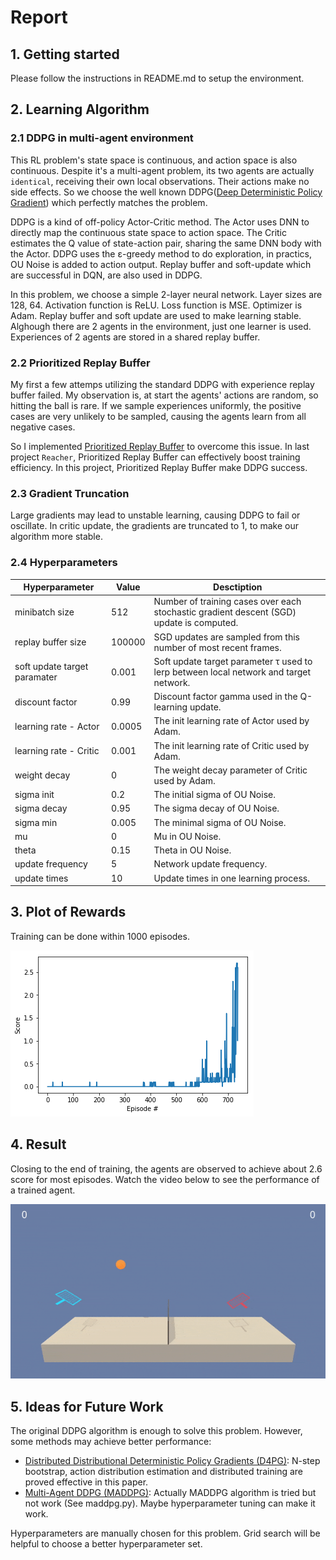 [//]: # (Image References)

[image1]: https://github.com/GCCFeli/drl_tennis/blob/master/Rewards.png?raw=true "Rewards" 
[image2]: https://github.com/GCCFeli/drl_tennis/blob/master/Demo.gif?raw=true "Result"  

# Report

## 1. Getting started

Please follow the instructions in README.md to setup the environment.

## 2. Learning Algorithm

### 2.1 DDPG in multi-agent environment

This RL problem's state space is continuous, and action space is also continuous. Despite it's a multi-agent problem, its two agents are actually `identical`, receiving their own local observations. Their actions make no side effects. So we choose the well known DDPG([Deep Deterministic Policy Gradient](https://arxiv.org/abs/1509.02971 "Deep Deterministic Policy Gradient")) which perfectly matches the problem.

DDPG is a kind of off-policy Actor-Critic method. The Actor uses DNN to directly map the continuous state space to action space. The Critic estimates the Q value of state-action pair, sharing the same DNN body with the Actor. DDPG uses the ε-greedy method to do exploration, in practics, OU Noise is added to action output. Replay buffer and soft-update which are successful in DQN, are also used in DDPG.

In this problem, we choose a simple 2-layer neural network. Layer sizes are 128, 64. Activation function is ReLU. Loss function is MSE. Optimizer is Adam. Replay buffer and soft update are used to make learning stable. Alghough there are 2 agents in the environment, just one learner is used. Experiences of 2 agents are stored in a shared replay buffer.

### 2.2 Prioritized Replay Buffer

My first a few attemps utilizing the standard DDPG with experience replay buffer failed. My observation is, at start the agents' actions are random, so hitting the ball is rare. If we sample experiences uniformly, the positive cases are very unlikely to be sampled, causing the agents learn from all negative cases.

So I implemented [Prioritized Replay Buffer](https://arxiv.org/pdf/1706.02275.pdf) to overcome this issue. In last project `Reacher`, Prioritized Replay Buffer can effectively boost training efficiency. In this project, Prioritized Replay Buffer make DDPG success.

### 2.3 Gradient Truncation

Large gradients may lead to unstable learning, causing DDPG to fail or oscillate. In critic update, the gradients are truncated to 1, to make our algorithm more stable.

### 2.4 Hyperparameters

| Hyperparameter | Value | Desctiption |
| -------------- | ----- | ----------- |
| minibatch size | 512 | Number of training cases over each stochastic gradient descent (SGD) update is computed. |
| replay buffer size | 100000 | SGD updates are sampled from this number of most recent frames. |
| soft update target paramater | 0.001 | Soft update target parameter  τ used to lerp between local network and target network. |
| discount factor | 0.99 | Discount factor gamma used in the Q-learning update. |
| learning rate - Actor | 0.0005 | The init learning rate of Actor used by Adam. |
| learning rate - Critic | 0.001 | The init learning rate of Critic used by Adam. |
| weight decay | 0 | The weight decay parameter of Critic used by Adam. |
| sigma init | 0.2 | The initial sigma of OU Noise. |
| sigma decay | 0.95 | The sigma decay of OU Noise. |
| sigma min | 0.005 | The minimal sigma of OU Noise. |
| mu | 0 | Mu in OU Noise. |
| theta | 0.15 | Theta in OU Noise. |
| update frequency | 5 | Network update frequency. |
| update times | 10 | Update times in one learning process. |

## 3. Plot of Rewards

Training can be done within 1000 episodes.

![Rewards][image1]

## 4. Result

Closing to the end of training, the agents are observed to achieve about 2.6 score for most episodes.
Watch the video below to see the performance of a trained agent.

![Result][image2]

## 5. Ideas for Future Work

The original DDPG algorithm is enough to solve this problem. However, some methods may achieve better performance:
* [Distributed Distributional Deterministic Policy Gradients (D4PG)](https://arxiv.org/abs/1804.08617 "Distributed Distributional Deterministic Policy Gradients (D4PG)"): N-step bootstrap, action distribution estimation and distributed training are proved effective in this paper.
* [Multi-Agent DDPG (MADDPG)](https://arxiv.org/pdf/1706.02275.pdf "Multi-Agent DDPG (MADDPG)"): Actually MADDPG algorithm is tried but not work (See maddpg.py). Maybe hyperparameter tuning can make it work.

Hyperparameters are manually chosen for this problem. Grid search will be helpful to choose a better hyperparameter set.
